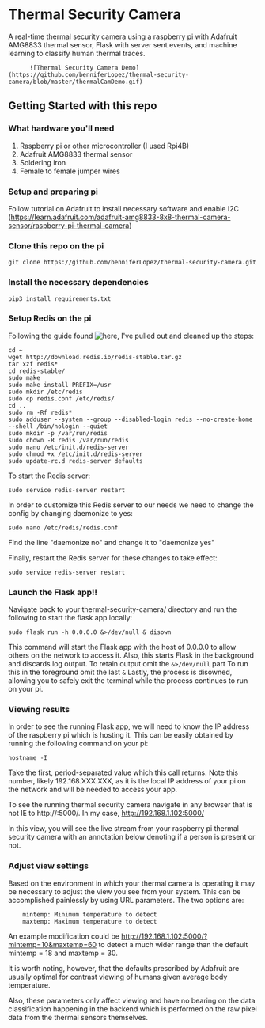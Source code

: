 # Thermal Security Camera

A real-time thermal security camera using a raspberry pi with Adafruit AMG8833 thermal sensor, Flask with server sent events, and machine learning to classify human thermal traces.

          ![Thermal Security Camera Demo](https://github.com/benniferLopez/thermal-security-camera/blob/master/thermalCamDemo.gif)



## Getting Started with this repo

### What hardware you'll need

1. Raspberry pi or other microcontroller (I used Rpi4B)
2. Adafruit AMG8833 thermal sensor
3. Soldering iron
4. Female to female jumper wires


### Setup and preparing pi

Follow tutorial on Adafruit to install necessary software and enable I2C (https://learn.adafruit.com/adafruit-amg8833-8x8-thermal-camera-sensor/raspberry-pi-thermal-camera)


### Clone this repo on the pi

```
git clone https://github.com/benniferLopez/thermal-security-camera.git
```

### Install the necessary dependencies
```
pip3 install requirements.txt
```

### Setup Redis on the pi

Following the guide found ![here](https://habilisbest.com/install-redis-on-your-raspberrypi), I've pulled out and cleaned up the steps:

```
cd ~
wget http://download.redis.io/redis-stable.tar.gz
tar xzf redis*
cd redis-stable/
sudo make
sudo make install PREFIX=/usr
sudo mkdir /etc/redis
sudo cp redis.conf /etc/redis/
cd ..
sudo rm -Rf redis*
sudo adduser --system --group --disabled-login redis --no-create-home --shell /bin/nologin --quiet
sudo mkdir -p /var/run/redis
sudo chown -R redis /var/run/redis
sudo nano /etc/init.d/redis-server
sudo chmod +x /etc/init.d/redis-server
sudo update-rc.d redis-server defaults
```

To start the Redis server:

```
sudo service redis-server restart
```

In order to customize this Redis server to our needs we need to change the config by changing daemonize to yes:

```
sudo nano /etc/redis/redis.conf
```
Find the line "daemonize no" and change it to "daemonize yes"


Finally, restart the Redis server for these changes to take effect:

```
sudo service redis-server restart
```


### Launch the Flask app!!

Navigate back to your thermal-security-camera/ directory and run the following to start the flask app locally:

```
sudo flask run -h 0.0.0.0 &>/dev/null & disown
```

This command will start the Flask app with the host of 0.0.0.0 to allow others on the network to access it.
Also, this starts Flask in the background and discards log output.
To retain output omit the ```&>/dev/null``` part
To run this in the foreground omit the last ```&```
Lastly, the process is disowned, allowing you to safely exit the terminal while the process continues to run on your pi.



### Viewing results

In order to see the running Flask app, we will need to know the IP address of the raspberry pi which is hosting it.
This can be easily obtained by running the following command on your pi:

```
hostname -I
```

Take the first, period-separated value which this call returns. Note this number, likely 192.168.XXX.XXX, as it is the local IP address of your pi on the network and will be needed to access your app.

To see the running thermal security camera navigate in any browser that is not IE to http://<your-ip-here>:5000/. 
In my case, http://192.168.1.102:5000/

In this view, you will see the live stream from your raspberry pi thermal security camera with an annotation below denoting if a person is present or not.


### Adjust view settings

Based on the environment in which your thermal camera is operating it may be necessary to adjust the view you see from your system. This can be accomplished painlessly by using URL parameters. The two options are:
  ``` 
      mintemp: Minimum temperature to detect
      maxtemp: Maximum temperature to detect
  ```
An example modification could be http://192.168.1.102:5000/?mintemp=10&maxtemp=60 to detect a much wider range than the default mintemp = 18 and maxtemp = 30.

It is worth noting, however, that the defaults prescribed by Adafruit are usually optimal for contrast viewing of humans given average body temperature.

Also, these parameters only affect viewing and have no bearing on the data classification happening in the backend which is performed on the raw pixel data from the thermal sensors themselves.
